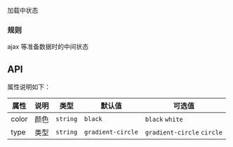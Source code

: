 加载中状态

### 规则

ajax 等准备数据时的中间状态

## API

属性说明如下：

 属性 | 说明 | 类型 | 默认值 | 可选值
---- |-----|-----|-------|------
color| 颜色 | `string` | `black` | `black` `white`
type | 类型 | `string` | `gradient-circle` | `gradient-circle` `circle`
